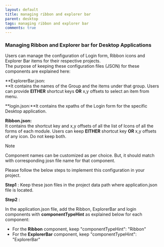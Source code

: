 ```yaml
---
layout: default
title: managing ribbon and explorer bar
parent: desktop
tags: managing ribbon and explorer bar
comments: true
---
```


### Managing Ribbon and Explorer bar for Desktop Applications

Users can manage the configuration of Login form, Ribbon icons and Explorer Bar items for their respective projects.  
The purpose of keeping these configuration files (JSON) for these components are explained here:  

**ExplorerBar.json:  
**It contains the names of the Group and the items under that group. Users can provide **EITHER** shortcut keys **OR** x,y offsets to select an item from menu.  
  
**login.json:**It contains the xpaths of the Login form for the specific Desktop application.  
  
**Ribbon.json:**  
It contains the shortcut key and x,y offsets of all the list of Icons of all the forms of each module. Users can keep **EITHER** shortcut key **OR** x,y offsets of any icon. Do not keep both.  

Note

Component names can be customized as per choice. But, it should match with corresponding josn file name for that component.

Please follow the below steps to implement this configuration in your project.  

**Step1** : Keep these json files in the project data path where application.json file is located.  

**Step2** :

In the application.json file, add the Ribbon, ExplorerBar and login components with **componentTypeHint** as explained below for each component:

- For the **Ribbon** component, keep "componentTypeHint": "Ribbon"
- For the **ExplorerBar** component, keep "componentTypeHint": "ExplorerBar"